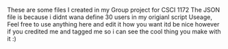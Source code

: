 These are some files I created in my Group project for CSCI 1172
The JSON file is because i didnt wana define 30 users in my origianl script 
Useage, Feel free to use anything here and edit it how  you want itd be nice however if you credited me and tagged me so i can see the cool thing you make with it :) 
